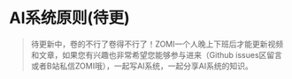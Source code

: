 <!--Copyright © ZOMI 适用于[License](https://github.com/chenzomi12/DeepLearningSystem)版权许可-->

# AI系统原则(待更)

> 待更新中，卷的不行了卷得不行了！ZOMI一个人晚上下班后才能更新视频和文章，如果您有兴趣也非常希望您能够参与进来（Github issues区留言或者B站私信ZOMI哦），一起写AI系统，一起分享AI系统的知识。